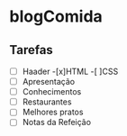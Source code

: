 # blogComida 

## Tarefas

-[ ] Haader
    -[x]HTML
    -[ ]CSS
- [ ] Apresentação 
- [ ] Conhecimentos
- [ ] Restaurantes
- [ ] Melhores pratos
- [ ] Notas da Refeição
